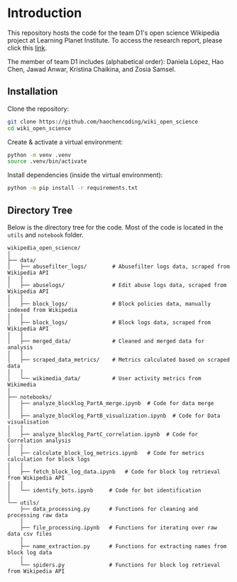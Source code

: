 # Introduction
This repository hosts the code for the team D1's open science Wikipedia project at Learning Planet Institute. To access the research report, please click this [link](https://docs.google.com/document/d/1HLqHiXIKEWIRQbYrI8TeKe8jfwdV8UT-46aDnhJkzlg/edit?usp=sharing). 

The member of team D1 includes (alphabetical order): Daniela López, Hao Chen, Jawad Anwar, Kristina Chaikina, and Zosia Samsel.

## Installation

Clone the repository:

```bash
git clone https://github.com/haochencoding/wiki_open_science
cd wiki_open_science
```

Create & activate a virtual environment:

```bash
python -m venv .venv
source .venv/bin/activate
```

Install dependencies (inside the virtual environment):

```bash
python -m pip install -r requirements.txt
```

## Directory Tree

Below is the directory tree for the code. Most of the code is located in the `utils` and `notebook` folder.

```
wikipedia_open_science/
│
├── data/
│   ├── abusefilter_logs/        # Abusefilter logs data, scraped from Wikipedia API
│   │
│   ├── abuselogs/               # Edit abuse logs data, scraped from Wikipedia API
│   │
│   ├── block_logs/              # Block policies data, manually indexed from Wikipedia
│   │
│   ├── block_logs/              # Block logs data, scraped from Wikipedia API
│   │
│   ├── merged_data/             # Cleaned and merged data for analysis
│   │
│   ├── scraped_data_metrics/    # Metrics calculated based on scraped data
│   │  
│   └── wikimedia_data/          # User activity metrics from Wikimedia
│  
├── notebooks/  
│   ├── analyze_blocklog_PartA_merge.ipynb  # Code for data merge
│   │
│   ├── analyze_blocklog_PartB_visualization.ipynb  # Code for Data visualisation
│   │
│   ├── analyze_blocklog_PartC_correlation.ipynb  # Code for Correlation analysis
│   │
│   ├── calculate_block_log_metrics.ipynb   # Code for metrics calculation for block logs
│   │
│   ├── fetch_block_log_data.ipynb   # Code for block log retrieval from Wikipedia API
│   │
│   └── identify_bots.ipynb     # Code for bot identification
│
└── utils/  
    ├── data_processing.py      # Functions for cleaning and processing raw data
    │
    ├── file_processing.ipynb   # Functions for iterating over raw data csv files
    │
    ├── name_extraction.py      # Functions for extracting names from block log data
    │
    └── spiders.py              # Functions for block log retrieval from Wikipedia API
```